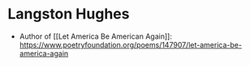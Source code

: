 # Langston Hughes

 - Author of [[Let America Be American Again]]: https://www.poetryfoundation.org/poems/147907/let-america-be-america-again


